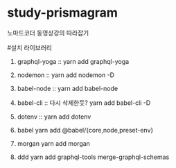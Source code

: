 # study-prismagram

노마드코더 동영상강의 따라잡기

#설치 라이브러리

1.  graphql-yoga ::
    yarn add graphql-yoga

2.  nodemon ::
    yarn add nodemon -D

3.  babel-node ::
    yarn add babel-node

4.  babel-cli :: 다시 삭제한듯?
    yarn add babel-cli -D

5.  dotenv ::
    yarn add dotenv

6.  babel
    yarn add @babel/{core,node,preset-env}

7.  morgan
    yarn add morgan

8.  ddd
    yarn add graphql-tools merge-graphql-schemas
